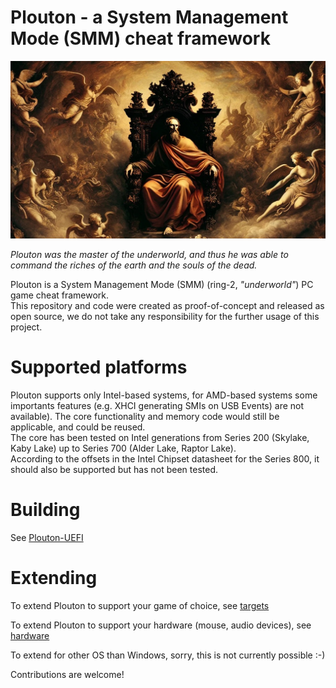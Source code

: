 # Plouton - a System Management Mode (SMM) cheat framework
<p align="center">
  <img src="/images/logo_plouton.jpg" alt="Picture of Plouton" width="600">
</p>

*Plouton was the master of the underworld, and thus he was able to command the riches of the earth and the souls of the dead.*

Plouton is a System Management Mode (SMM) (ring-2, *"underworld"*) PC game cheat framework.    
This repository and code were created as proof-of-concept and released as open source, we do not take any responsibility for the further usage of this project.   

# Supported platforms
Plouton supports only Intel-based systems, for AMD-based systems some importants features (e.g. XHCI generating SMIs on USB Events) are not available). The core functionality and memory code would still be applicable, and could be reused.   
The core has been tested on Intel generations from Series 200 (Skylake, Kaby Lake) up to Series 700 (Alder Lake, Raptor Lake).   
According to the offsets in the Intel Chipset datasheet for the Series 800, it should also be supported but has not been tested.   

# Building

See [Plouton-UEFI](Plouton-UEFI)

# Extending

To extend Plouton to support your game of choice, see [targets](Plouton-UEFI/Plouton/target/)

To extend Plouton to support your hardware (mouse, audio devices), see [hardware](Plouton-UEFI/Plouton/hardware/)

To extend for other OS than Windows, sorry, this is not currently possible :-)

Contributions are welcome!
